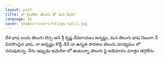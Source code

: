 ```yaml
---
layout: post
title: నా సంతకం తెలుగు లో మరి మీది?
language: te
cover: images/covers/telugu-talli.jpg
---
```


దేశ భాష లందు తెలుగు లెస్స అని శ్రీ కృష్ణ దేవరాయలు అన్నట్టు, మన తెలుగు భాష  నిజంగా నే వినసొంపైన భాష. నా అదృష్టం కొద్దీ నేనే నా ఉన్నత పాఠశాల తెలుగు మాధ్యమం లో చదువుకున్న. నేను ఇప్పుడు అమెరికా లో ఉంటున్నా తెలుగు ఫై అభిమానం మాత్రం తగ్గలేదు.
